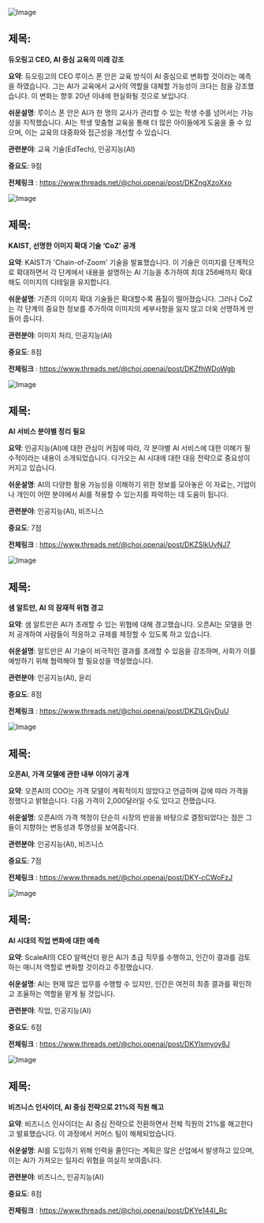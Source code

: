 ![Image](https://scontent-iad3-2.cdninstagram.com/v/t51.71878-15/503205007_1067899455250055_2176287966283988718_n.jpg?stp=dst-jpg_e35_tt6&_nc_cat=106&ccb=1-7&_nc_sid=18de74&_nc_ohc=FGQ78APDVq0Q7kNvwFUBimb&_nc_oc=AdmgSf9p9DvSCIqG7YJi93-ZeiibUIHacZbrCQW172nvZPkOHmoJP1RJcUAzH2ue2IE&_nc_zt=23&_nc_ht=scontent-iad3-2.cdninstagram.com&edm=ACx9VUEEAAAA&_nc_gid=ZmQJeqhYfuEC2hoTpkShsQ&oh=00_AfIbDQy8xK2WoLLSoF3w5k4g-QIMGNDpaO9_72i6ju8KBg&oe=6843E676)

## 제목:
**듀오링고 CEO, AI 중심 교육의 미래 강조**

**요약**: 듀오링고의 CEO 루이스 폰 안은 교육 방식이 AI 중심으로 변화할 것이라는 예측을 하였습니다. 그는 AI가 교육에서 교사의 역할을 대체할 가능성이 크다는 점을 강조했습니다. 이 변화는 향후 20년 이내에 현실화될 것으로 보입니다.

**쉬운설명**: 루이스 폰 안은 AI가 한 명의 교사가 관리할 수 있는 학생 수를 넘어서는 가능성을 지적했습니다. AI는 학생 맞춤형 교육을 통해 더 많은 아이들에게 도움을 줄 수 있으며, 이는 교육의 대중화와 접근성을 개선할 수 있습니다.

**관련분야**: 교육 기술(EdTech), 인공지능(AI)

**중요도**: 9점

**전체링크** : https://www.threads.net/@choi.openai/post/DKZngXzoXxo


![Image](https://scontent-iad3-2.cdninstagram.com/v/t51.71878-15/503127807_2490348924665099_646788610215992576_n.jpg?stp=dst-jpg_e35_tt6&_nc_cat=103&ccb=1-7&_nc_sid=18de74&_nc_ohc=PXIxdL4ynwIQ7kNvwGKUk5z&_nc_oc=Adm-UkIkPeFBolVTv0CHFH3ikmhCiFMdIoIUTArfgNYTy2jpCxYO9S5MsXPlo6bOlcI&_nc_zt=23&_nc_ht=scontent-iad3-2.cdninstagram.com&edm=ACx9VUEEAAAA&_nc_gid=ZmQJeqhYfuEC2hoTpkShsQ&oh=00_AfKKqkJgXKFkzn36yr_dzIoU7AqF7tThG59CxTIsiAWwdw&oe=6843DC28)

## 제목:
**KAIST, 선명한 이미지 확대 기술 ‘CoZ’ 공개**

**요약**: KAIST가 'Chain-of-Zoom' 기술을 발표했습니다. 이 기술은 이미지를 단계적으로 확대하면서 각 단계에서 내용을 설명하는 AI 기능을 추가하여 최대 256배까지 확대해도 이미지의 디테일을 유지합니다.

**쉬운설명**: 기존의 이미지 확대 기술들은 확대할수록 품질이 떨어졌습니다. 그러나 CoZ는 각 단계의 중요한 정보를 추가하여 이미지의 세부사항을 잃지 않고 더욱 선명하게 만들어 줍니다.

**관련분야**: 이미지 처리, 인공지능(AI)

**중요도**: 8점

**전체링크** : https://www.threads.net/@choi.openai/post/DKZfhWDoWgb


![Image](https://scontent-iad3-2.cdninstagram.com/v/t51.71878-15/503590026_17910929262112832_2877899334004968684_n.jpg?stp=dst-jpg_e35_tt6&_nc_cat=105&ccb=1-7&_nc_sid=18de74&_nc_ohc=82ZkwUn0awEQ7kNvwGoRSZD&_nc_oc=AdlM5N_pKOsVIA6lEqGzK9STU8wEoB8x_Imbtx_M4Gi9fX580Bz3TbfayDzu6lIaU34&_nc_zt=23&_nc_ht=scontent-iad3-2.cdninstagram.com&edm=ACx9VUEEAAAA&_nc_gid=ZmQJeqhYfuEC2hoTpkShsQ&oh=00_AfIjahslaA7LxSycfa3Wx5gWd-wpOYljKeUYBl4ArFnTuQ&oe=68440683)

## 제목:
**AI 서비스 분야별 정리 필요**

**요약**: 인공지능(AI)에 대한 관심이 커짐에 따라, 각 분야별 AI 서비스에 대한 이해가 필수적이라는 내용이 소개되었습니다. 다가오는 AI 시대에 대한 대응 전략으로 중요성이 커지고 있습니다.

**쉬운설명**: AI의 다양한 활용 가능성을 이해하기 위한 정보를 모아놓은 이 자료는, 기업이나 개인이 어떤 분야에서 AI를 적용할 수 있는지를 파악하는 데 도움이 됩니다.

**관련분야**: 인공지능(AI), 비즈니스

**중요도**: 7점

**전체링크** : https://www.threads.net/@choi.openai/post/DKZSlkUvNJ7


![Image](https://scontent-iad3-2.cdninstagram.com/v/t51.71878-15/503387345_613828411006334_8509064044224061019_n.jpg?stp=dst-jpg_e35_tt6&_nc_cat=100&ccb=1-7&_nc_sid=18de74&_nc_ohc=l1Z3-KTLtj4Q7kNvwHz_r0U&_nc_oc=AdkM2x6p3vXCDazMZwnFGPbTkKtkImMfb8s7seSZrUjyW4JptZLRYytI56O0TgS0hPk&_nc_zt=23&_nc_ht=scontent-iad3-2.cdninstagram.com&edm=ACx9VUEEAAAA&_nc_gid=ZmQJeqhYfuEC2hoTpkShsQ&oh=00_AfIYt5S-cOonPtBDYnMD_ur3i5gJsoHxdQ7riam84oRFCQ&oe=6843EF54)

## 제목:
**샘 알트만, AI 의 잠재적 위협 경고**

**요약**: 샘 알트만은 AI가 초래할 수 있는 위협에 대해 경고했습니다. 오픈AI는 모델을 먼저 공개하여 사람들이 적응하고 규제를 제정할 수 있도록 하고 있습니다.

**쉬운설명**: 알트만은 AI 기술이 비극적인 결과를 초래할 수 있음을 강조하며, 사회가 이를 예방하기 위해 협력해야 할 필요성을 역설했습니다.

**관련분야**: 인공지능(AI), 윤리

**중요도**: 8점

**전체링크** : https://www.threads.net/@choi.openai/post/DKZILGjvDuU


![Image](https://scontent-iad3-1.cdninstagram.com/v/t51.71878-15/503046274_3047331188771390_5611419001930929166_n.jpg?stp=dst-jpg_e35_tt6&_nc_cat=109&ccb=1-7&_nc_sid=18de74&_nc_ohc=Qd-5jZN98e0Q7kNvwGwDF5a&_nc_oc=AdnG39DCqPxOGeYN_LMNdfjd0AIz3bzr1v88tHM5MFKV8mwaBIpaa2_MCxHjOccchss&_nc_zt=23&_nc_ht=scontent-iad3-1.cdninstagram.com&edm=ACx9VUEEAAAA&_nc_gid=ZmQJeqhYfuEC2hoTpkShsQ&oh=00_AfJFXJD3w6fVin14rojKAbRGLSFhkqYQ2m3YzZwGxDFc3g&oe=6843ED53)

## 제목:
**오픈AI, 가격 모델에 관한 내부 이야기 공개**

**요약**: 오픈AI의 COO는 가격 모델이 계획적이지 않았다고 언급하며 감에 따라 가격을 정했다고 밝혔습니다. 다음 가격이 2,000달러일 수도 있다고 전했습니다.

**쉬운설명**: 오픈AI의 가격 책정이 단순히 시장의 반응을 바탕으로 결정되었다는 점은 그들이 지향하는 변동성과 투명성을 보여줍니다.

**관련분야**: 인공지능(AI), 비즈니스

**중요도**: 7점

**전체링크** : https://www.threads.net/@choi.openai/post/DKY-cCWoFzJ


![Image](https://scontent-iad3-2.cdninstagram.com/v/t51.71878-15/503131360_1252452076454286_1325989268600415173_n.jpg?stp=dst-jpg_e35_tt6&_nc_cat=100&ccb=1-7&_nc_sid=18de74&_nc_ohc=kBbejprqXYkQ7kNvwF0BHmz&_nc_oc=AdnCr9yIQF-m_iGv5Nx84DHDL0-SFEC4mhhrH_Hi2T66vuWjwT7nkzuYoqDWQKKbKCw&_nc_zt=23&_nc_ht=scontent-iad3-2.cdninstagram.com&edm=ACx9VUEEAAAA&_nc_gid=ZmQJeqhYfuEC2hoTpkShsQ&oh=00_AfKnCJCXjxg0dvCp4c7FAftNzkQx7x7FADOkEiNvBATnSA&oe=6843F86F)

## 제목:
**AI 시대의 직업 변화에 대한 예측**

**요약**: ScaleAI의 CEO 알렉산더 왕은 AI가 초급 직무를 수행하고, 인간이 결과를 검토하는 매니저 역할로 변화할 것이라고 주장했습니다.

**쉬운설명**: AI는 현재 많은 업무를 수행할 수 있지만, 인간은 여전히 최종 결과를 확인하고 조율하는 역할을 맡게 될 것입니다.

**관련분야**: 직업, 인공지능(AI)

**중요도**: 6점

**전체링크** : https://www.threads.net/@choi.openai/post/DKYlsmyoy8J


![Image](https://scontent-iad3-1.cdninstagram.com/v/t51.75761-15/503370062_17910905562112832_8154377056184654060_n.jpg?stp=dst-jpg_e35_tt6&_nc_cat=109&ccb=1-7&_nc_sid=18de74&_nc_ohc=_S6wDos9CIoQ7kNvwEsZuGU&_nc_oc=AdkzEBNIttetHx24NAdSwp_yIwcekLjTQZZHO_8tm8JTOc8LuzBepW5RlQ5wGjcAYWs&_nc_zt=23&_nc_ht=scontent-iad3-1.cdninstagram.com&edm=ACx9VUEEAAAA&_nc_gid=ZmQJeqhYfuEC2hoTpkShsQ&oh=00_AfIohYo525o0QMYC8dCzqDWY4iA2YjP1LZE2t9W7ySBi-w&oe=68440630)

## 제목:
**비즈니스 인사이더, AI 중심 전략으로 21%의 직원 해고**

**요약**: 비즈니스 인사이더는 AI 중심 전략으로 전환하면서 전체 직원의 21%를 해고한다고 발표했습니다. 이 과정에서 커머스 팀이 해체되었습니다.

**쉬운설명**: AI를 도입하기 위해 인력을 줄인다는 계획은 많은 산업에서 발생하고 있으며, 이는 AI가 가져오는 일자리 위협을 여실히 보여줍니다.

**관련분야**: 비즈니스, 인공지능(AI)

**중요도**: 8점

**전체링크** : https://www.threads.net/@choi.openai/post/DKYe144I_Rc